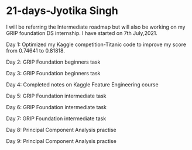 # 21-days-Jyotika Singh
I will be referring the Intermediate roadmap but will also be working on my GRIP foundation DS internship.
I have started on 7th July,2021.

Day 1: Optimized my Kaggle competition-Titanic code to improve my score from 0.74641 to 0.81818.

Day 2: GRIP Foundation beginners task

Day 3: GRIP Foundation beginners task

Day 4: Completed notes on Kaggle Feature Engineering course

Day 5: GRIP Foundation intermediate task

Day 6: GRIP Foundation intermediate task

Day 7: GRIP Foundation intermediate task

Day 8: Principal Component Analysis practise

Day 9: Principal Component Analysis practise
